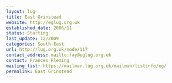 ```yaml
---
layout: lug
title: East Grinstead
website: http://eglug.org.uk
established_date: 2006/11
status: Starting
last_update: 12/2009
categories: South-East
url: http://lug.org.uk/node/117
contact_address: mailto:fay@eglug.org.uk
contact: Frances Fleming
mailing_list: https://mailman.lug.org.uk/mailman/listinfo/eg/
permalink: East Grinstead
---
```

